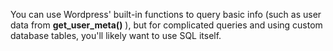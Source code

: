 You can use Wordpress' built-in functions to query basic info (such as user data from **get_user_meta()** ), but for complicated queries and using custom database tables, you'll likely want to use SQL itself. 

